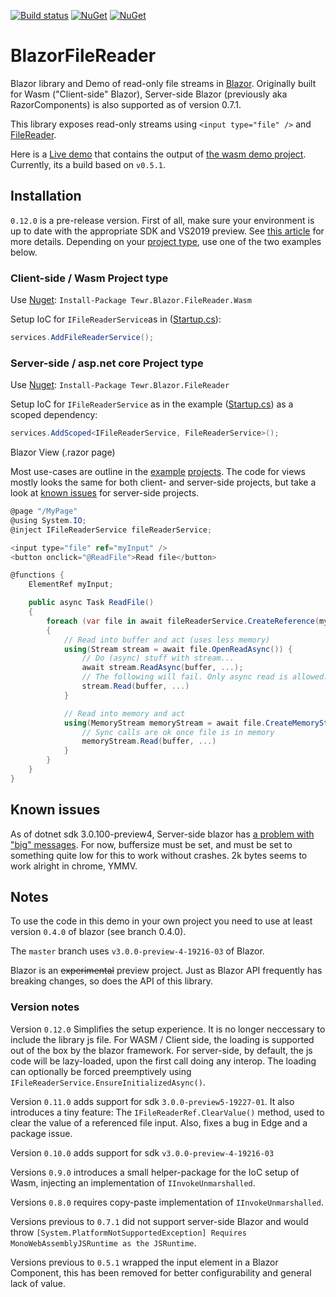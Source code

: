 [![Build status](https://ci.appveyor.com/api/projects/status/rr7pchwk7wbc3mn1/branch/master?svg=true)](https://ci.appveyor.com/project/Tewr/blazorfilereader/branch/master)
[![NuGet](https://img.shields.io/nuget/dt/Tewr.Blazor.FileReader.Wasm.svg?label=Tewr.Blazor.FileReader.Wasm)](https://www.nuget.org/packages/Tewr.Blazor.FileReader.Wasm)
[![NuGet](https://img.shields.io/nuget/dt/Tewr.Blazor.FileReader.svg?label=Tewr.Blazor.FileReader)](https://www.nuget.org/packages/Tewr.Blazor.FileReader)

# BlazorFileReader
Blazor library and Demo of read-only file streams in [Blazor](https://github.com/aspnet/Blazor). 
Originally built for Wasm ("Client-side" Blazor), Server-side Blazor (previously aka RazorComponents) is also supported as of version 0.7.1.

This library exposes read-only streams using ```<input type="file" />```
and [FileReader](https://developer.mozilla.org/en-US/docs/Web/API/FileReader).

Here is a [Live demo](https://tewr.github.io/BlazorFileReader/) that contains the output of [the wasm demo project](src/Blazor.FileReader.Wasm.Demo). Currently, its a build based on ```v0.5.1```.

## Installation

```0.12.0``` is a pre-release version. First of all, make sure your environment is up to date with the appropriate SDK and VS2019 preview. See [this article](https://devblogs.microsoft.com/aspnet/blazor-now-in-official-preview/) for more details.
Depending on your [project type](https://docs.microsoft.com/en-us/aspnet/core/razor-components/faq?view=aspnetcore-3.0), use one of the two examples below.

### Client-side / Wasm Project type
Use [Nuget](https://www.nuget.org/packages/Tewr.Blazor.FileReader.Wasm): ```Install-Package Tewr.Blazor.FileReader.Wasm```

Setup IoC for ```IFileReaderService```as in ([Startup.cs](src/Blazor.FileReader.Wasm.Demo/Startup.cs#L11)):

```cs
services.AddFileReaderService();

```

### Server-side / asp.net core Project type

Use [Nuget](https://www.nuget.org/packages/Tewr.Blazor.FileReader): ```Install-Package Tewr.Blazor.FileReader```

Setup IoC for  ```IFileReaderService``` as in the example ([Startup.cs](src/Blazor.FileReader.ServerSide.Demo/Startup.cs#L27)) as a scoped dependency:

```cs
services.AddScoped<IFileReaderService, FileReaderService>();

```

Blazor View (.razor page)

Most use-cases are outline in the [example](src/Blazor.FileReader.Wasm.Demo/) [projects](src/Blazor.FileReader.ServerSide.Demo/).
The code for views mostly looks the same for both client- and server-side projects, 
but take a look at [known issues](README.md#known-issues) for server-side projects.


```cs
@page "/MyPage"
@using System.IO;
@inject IFileReaderService fileReaderService;

<input type="file" ref="myInput" />
<button onclick="@ReadFile">Read file</button>

@functions {
    ElementRef myInput;

    public async Task ReadFile()
    {
        foreach (var file in await fileReaderService.CreateReference(myInput).EnumerateFilesAsync())
        {
            // Read into buffer and act (uses less memory)
            using(Stream stream = await file.OpenReadAsync()) {
                // Do (async) stuff with stream...
                await stream.ReadAsync(buffer, ...);
                // The following will fail. Only async read is allowed.
                stream.Read(buffer, ...)
            }

            // Read into memory and act
            using(MemoryStream memoryStream = await file.CreateMemoryStreamAsync(4096)) {
                // Sync calls are ok once file is in memory
                memoryStream.Read(buffer, ...)
            }
        }
    }
}
```

## Known issues

As of dotnet sdk 3.0.100-preview4, Server-side blazor has [a problem with "big" messages](https://github.com/Tewr/BlazorFileReader/issues/24). For now, buffersize must be set, and must be set to something quite low for this to work without crashes. 2k bytes seems to work alright in chrome, YMMV.

## Notes

To use the code in this demo in your own project you need to use at least version 
```0.4.0``` of blazor (see branch 0.4.0). 

The ```master``` branch uses ```v3.0.0-preview-4-19216-03``` of Blazor.

Blazor is an ~~experimental~~ preview project. Just as Blazor API frequently has breaking changes, so does the API of this library.

### Version notes

Version ```0.12.0``` Simplifies the setup experience. It is no longer neccessary to include the library js file. 
For WASM / Client side, the loading is supported out of the box by the blazor framework. 
For server-side, by default, the js code will be lazy-loaded, upon the first call doing any interop. 
The loading can optionally be forced preemptively using ```IFileReaderService.EnsureInitializedAsync()```.

Version ```0.11.0``` adds support for sdk ```3.0.0-preview5-19227-01```. It also introduces a tiny feature: The ```IFileReaderRef.ClearValue()``` method, used to clear the value of a referenced file input. Also, fixes a bug in Edge and a package issue.

Version ```0.10.0``` adds support for sdk ```v3.0.0-preview-4-19216-03```

Versions ```0.9.0``` introduces a small helper-package for the IoC setup of Wasm, injecting an implementation of ```IInvokeUnmarshalled```.

Versions ```0.8.0``` requires copy-paste implementation of ```IInvokeUnmarshalled```.

Versions previous to ```0.7.1``` did not support server-side Blazor and would throw ```[System.PlatformNotSupportedException] Requires MonoWebAssemblyJSRuntime as the JSRuntime```.

Versions previous to ```0.5.1``` wrapped the input element in a Blazor Component, this has been removed for better configurability and general lack of value.


